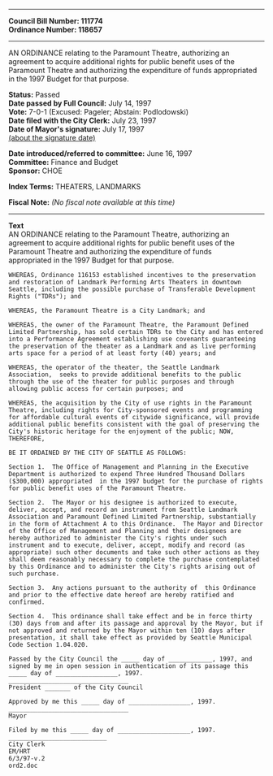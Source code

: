 * * * * *  
  
**Council Bill Number: [](#h0)[](#h2)111774**   
**Ordinance Number: 118657**  
  
* * * * *  
  
AN ORDINANCE relating to the Paramount Theatre, authorizing an agreement to acquire additional rights for public benefit uses of the Paramount Theatre and authorizing the expenditure of funds appropriated in the 1997 Budget for that purpose.  
  
**Status:** Passed   
**Date passed by Full Council:** July 14, 1997   
**Vote:** 7-0-1 (Excused: Pageler; Abstain: Podlodowski)   
**Date filed with the City Clerk:** July 23, 1997   
**Date of Mayor's signature:** July 17, 1997   
[(about the signature date)](/~public/approvaldate.htm)   
  
  
**Date introduced/referred to committee:** June 16, 1997   
**Committee:** Finance and Budget   
**Sponsor:** CHOE   
  
**Index Terms:** THEATERS, LANDMARKS  
  
**Fiscal Note:** *(No fiscal note available at this time)*  
  
* * * * *  
  
**Text**  
    AN ORDINANCE relating to the Paramount Theatre, authorizing an  
    agreement to acquire additional rights for public benefit uses of the  
    Paramount Theatre and authorizing the expenditure of funds  
    appropriated in the 1997 Budget for that purpose.  
  
    WHEREAS, Ordinance 116153 established incentives to the preservation  
    and restoration of Landmark Performing Arts Theaters in downtown  
    Seattle, including the possible purchase of Transferable Development  
    Rights ("TDRs"); and  
  
    WHEREAS, the Paramount Theatre is a City Landmark; and  
  
    WHEREAS, the owner of the Paramount Theatre, the Paramount Defined  
    Limited Partnership, has sold certain TDRs to the City and has entered  
    into a Performance Agreement establishing use covenants guaranteeing  
    the preservation of the theater as a Landmark and as live performing  
    arts space for a period of at least forty (40) years; and  
  
    WHEREAS, the operator of the theater, the Seattle Landmark  
    Association,  seeks to provide additional benefits to the public  
    through the use of the theater for public purposes and through  
    allowing public access for certain purposes; and  
  
    WHEREAS, the acquisition by the City of use rights in the Paramount  
    Theatre, including rights for City-sponsored events and programming  
    for affordable cultural events of citywide significance, will provide  
    additional public benefits consistent with the goal of preserving the  
    City's historic heritage for the enjoyment of the public; NOW,  
    THEREFORE,  
  
    BE IT ORDAINED BY THE CITY OF SEATTLE AS FOLLOWS:  
  
    Section 1.  The Office of Management and Planning in the Executive  
    Department is authorized to expend Three Hundred Thousand Dollars  
    ($300,000) appropriated  in the 1997 budget for the purchase of rights  
    for public benefit uses of the Paramount Theatre.  
  
    Section 2.  The Mayor or his designee is authorized to execute,  
    deliver, accept, and record an instrument from Seattle Landmark  
    Association and Paramount Defined Limited Partnership, substantially  
    in the form of Attachment A to this Ordinance.  The Mayor and Director  
    of the Office of Management and Planning and their designees are  
    hereby authorized to administer the City's rights under such  
    instrument and to execute, deliver, accept, modify and record (as  
    appropriate) such other documents and take such other actions as they  
    shall deem reasonably necessary to complete the purchase contemplated  
    by this Ordinance and to administer the City's rights arising out of  
    such purchase.  
  
    Section 3.  Any actions pursuant to the authority of  this Ordinance  
    and prior to the effective date hereof are hereby ratified and  
    confirmed.  
  
    Section 4.  This ordinance shall take effect and be in force thirty  
    (30) days from and after its passage and approval by the Mayor, but if  
    not approved and returned by the Mayor within ten (10) days after  
    presentation, it shall take effect as provided by Seattle Municipal  
    Code Section 1.04.020.  
  
    Passed by the City Council the _____ day of ____________, 1997, and  
    signed by me in open session in authentication of its passage this  
    _____ day of _________________, 1997.  
    _________________________________  
    President _______ of the City Council  
  
    Approved by me this _____ day of _________________, 1997.  
    _________________________________  
    Mayor  
  
    Filed by me this _____ day of ____________________, 1997.  
    ___________________________  
    City Clerk  
    EM/HRT  
    6/3/97-v.2  
    ord2.doc  
